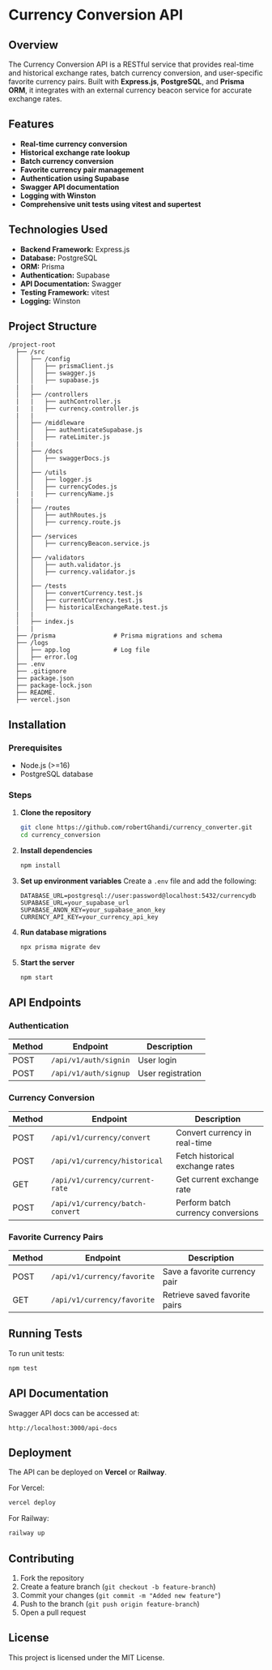 # Currency Conversion API

## Overview
The Currency Conversion API is a RESTful service that provides real-time and historical exchange rates, batch currency conversion, and user-specific favorite currency pairs. Built with **Express.js**, **PostgreSQL**, and **Prisma ORM**, it integrates with an external currency beacon service for accurate exchange rates.

## Features
- **Real-time currency conversion**
- **Historical exchange rate lookup**
- **Batch currency conversion**
- **Favorite currency pair management**
- **Authentication using Supabase**
- **Swagger API documentation**
- **Logging with Winston**
- **Comprehensive unit tests using vitest and supertest**

## Technologies Used
- **Backend Framework:** Express.js
- **Database:** PostgreSQL
- **ORM:** Prisma
- **Authentication:** Supabase
- **API Documentation:** Swagger
- **Testing Framework:** vitest
- **Logging:** Winston

## Project Structure
```
/project-root
  ├── /src
  │   ├── /config
  │   │   ├── prismaClient.js
  │   │   ├── swagger.js
  │   │   ├── supabase.js
  |   |   
  │   ├── /controllers
  |   |   ├── authController.js
  |   |   ├── currency.controller.js
  |   |
  │   ├── /middleware
  │   │   ├── authenticateSupabase.js
  │   │   ├── rateLimiter.js
  |   |
  │   ├── /docs
  │   │   ├── swaggerDocs.js
  │   │
  │   ├── /utils
  │   │   ├── logger.js
  │   │   ├── currencyCodes.js
  |   |   ├── currencyName.js
  |   |
  │   ├── /routes
  │   │   ├── authRoutes.js
  │   │   ├── currency.route.js
  │   │
  │   ├── /services
  │   │   ├── currencyBeacon.service.js
  │   │
  │   ├── /validators
  │   │   ├── auth.validator.js
  │   │   ├── currency.validator.js
  │   │
  │   ├── /tests
  │   │   ├── convertCurrency.test.js
  │   │   ├── currentCurrency.test.js
  │   │   ├── historicalExchangeRate.test.js
  |   |
  │   ├── index.js
  |   |
  ├── /prisma                # Prisma migrations and schema
  ├── /logs
  │   ├── app.log            # Log file
  │   ├── error.log
  ├── .env
  ├── .gitignore
  ├── package.json
  ├── package-lock.json
  ├── README.
  ├── vercel.json

```

## Installation

### Prerequisites
- Node.js (>=16)
- PostgreSQL database

### Steps
1. **Clone the repository**
   ```sh
   git clone https://github.com/robertGhandi/currency_converter.git
   cd currency_conversion
   ```

2. **Install dependencies**
   ```sh
   npm install
   ```

3. **Set up environment variables**
   Create a `.env` file and add the following:
   ```env
   DATABASE_URL=postgresql://user:password@localhost:5432/currencydb
   SUPABASE_URL=your_supabase_url
   SUPABASE_ANON_KEY=your_supabase_anon_key
   CURRENCY_API_KEY=your_currency_api_key
   ```

4. **Run database migrations**
   ```sh
   npx prisma migrate dev
   ```

5. **Start the server**
   ```sh
   npm start
   ```

## API Endpoints

### Authentication
| Method | Endpoint               | Description       |
|--------|------------------------|-------------------|
| POST   | `/api/v1/auth/signin`  | User login        |
| POST   | `/api/v1/auth/signup`  | User registration |

### Currency Conversion
| Method | Endpoint                         | Description                         |
|--------|----------------------------------|-------------------------------------|
| POST   | `/api/v1/currency/convert`       | Convert currency in real-time       |
| POST   | `/api/v1/currency/historical`    | Fetch historical exchange rates     |
| GET    | `/api/v1/currency/current-rate`  | Get current exchange rate           |
| POST   | `/api/v1/currency/batch-convert` | Perform batch currency conversions  |

### Favorite Currency Pairs
| Method | Endpoint                     | Description                        |
|--------|------------------------------|------------------------------------|
| POST   | `/api/v1/currency/favorite`  | Save a favorite currency pair      |
| GET    | `/api/v1/currency/favorite`  | Retrieve saved favorite pairs      |

## Running Tests
To run unit tests:
```sh
npm test
```

## API Documentation
Swagger API docs can be accessed at:
```
http://localhost:3000/api-docs
```

## Deployment
The API can be deployed on **Vercel** or **Railway**.

For Vercel:
```sh
vercel deploy
```

For Railway:
```sh
railway up
```

## Contributing
1. Fork the repository
2. Create a feature branch (`git checkout -b feature-branch`)
3. Commit your changes (`git commit -m "Added new feature"`)
4. Push to the branch (`git push origin feature-branch`)
5. Open a pull request

## License
This project is licensed under the MIT License.

